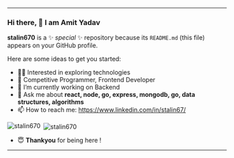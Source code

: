 <hr/>

### Hi there, 👋 I am Amit Yadav

**stalin670** is a ✨ _special_ ✨ repository because its `README.md` (this file) appears on your GitHub profile.

Here are some ideas to get you started:

- 👨‍💻 Interested in exploring technologies
- 🔭 Competitive Programmer, Frontend Developer
- 🌱 I’m currently working on Backend
- 💬 Ask me about **react, node, go, express, mongodb, go, data structures, algorithms**
- 📫 How to reach me: https://www.linkedin.com/in/stalin67/

<p><img align="left" src="https://github-readme-stats.vercel.app/api/top-langs?username=stalin670&show_icons=true&locale=en&layout=compact" alt="stalin670" /></p>

<p>&nbsp;<img align="center" src="https://github-readme-stats.vercel.app/api?username=stalin670&show_icons=true&locale=en" alt="stalin670" /></p>

- 😇 **Thankyou** for being here !

<hr/>
